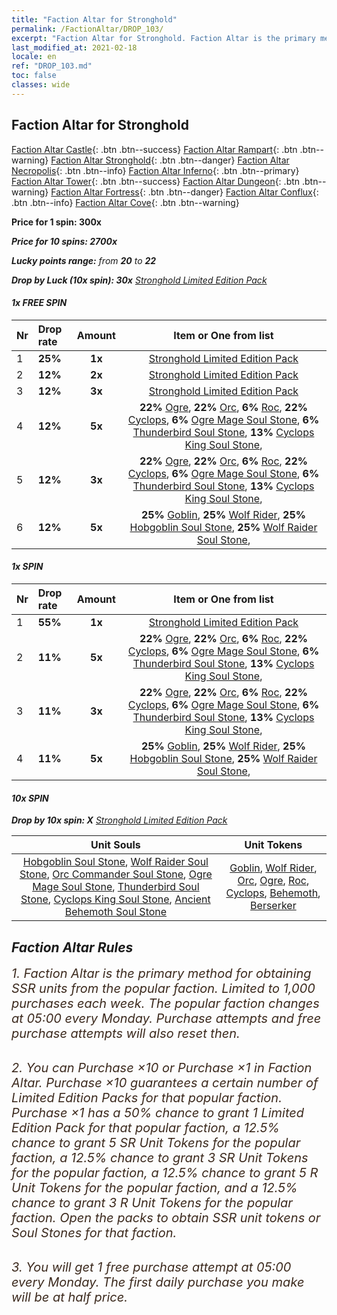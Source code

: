 ```yaml
---
title: "Faction Altar for Stronghold"
permalink: /FactionAltar/DROP_103/
excerpt: "Faction Altar for Stronghold. Faction Altar is the primary method for obtaining SSR units from the popular faction. Limited to 1,000 purchases each week. The popular faction changes at 05:00 every Monday. Purchase attempts and free purchase attempts will also reset then."
last_modified_at: 2021-02-18
locale: en
ref: "DROP_103.md"
toc: false
classes: wide
---
```


##  Faction Altar for **Stronghold**

  [Faction Altar Castle](/FactionAltar/DROP_101/){: .btn .btn--success} [Faction Altar Rampart](/FactionAltar/DROP_102/){: .btn .btn--warning} [Faction Altar Stronghold](/FactionAltar/DROP_103/){: .btn .btn--danger} [Faction Altar Necropolis](/FactionAltar/DROP_104/){: .btn .btn--info} [Faction Altar Inferno](/FactionAltar/DROP_105/){: .btn .btn--primary} [Faction Altar Tower](/FactionAltar/DROP_106/){: .btn .btn--success} [Faction Altar Dungeon](/FactionAltar/DROP_107/){: .btn .btn--warning} [Faction Altar Fortress](/FactionAltar/DROP_108/){: .btn .btn--danger} [Faction Altar Conflux](/FactionAltar/DROP_109/){: .btn .btn--info} [Faction Altar Cove](/FactionAltar/DROP_112/){: .btn .btn--warning} 

  **Price for 1 spin: 300x** <i class="fas fa-gem"/>

  **Price for 10 spins: 2700x** <i class="fas fa-gem"/>

  **Lucky points range:** from **20** to **22**

  **Drop by Luck (10x spin): 30x** [ Stronghold Limited Edition Pack](/Items/con_1012/)

####  1x FREE SPIN 

  |    Nr    |  Drop rate  |  Amount   |   Item or One from list  |
  |:---------|:------------|:---------:|:------------------------:|
  | 1 | **25%** | **1x** | [ Stronghold Limited Edition Pack](/Items/con_1012/) |
  | 2 | **12%** | **2x** | [ Stronghold Limited Edition Pack](/Items/con_1012/) |
  | 3 | **12%** | **3x** | [ Stronghold Limited Edition Pack](/Items/con_1012/) |
  | 4 | **12%** | **5x** |  **22%** [ Ogre](/Items/unt_57/),  **22%** [ Orc](/Items/unt_10/),  **6%** [ Roc](/Items/unt_40/),  **22%** [ Cyclops](/Items/unt_97/),  **6%** [ Ogre Mage Soul Stone](/Items/unt_117/),  **6%** [ Thunderbird Soul Stone](/Items/unt_136/),  **13%** [ Cyclops King Soul Stone](/Items/unt_6/),  |
  | 5 | **12%** | **3x** |  **22%** [ Ogre](/Items/unt_57/),  **22%** [ Orc](/Items/unt_10/),  **6%** [ Roc](/Items/unt_40/),  **22%** [ Cyclops](/Items/unt_97/),  **6%** [ Ogre Mage Soul Stone](/Items/unt_117/),  **6%** [ Thunderbird Soul Stone](/Items/unt_136/),  **13%** [ Cyclops King Soul Stone](/Items/unt_6/),  |
  | 6 | **12%** | **5x** |  **25%** [ Goblin](/Items/unt_26/),  **25%** [ Wolf Rider](/Items/unt_25/),  **25%** [ Hobgoblin Soul Stone](/Items/unt_60/),  **25%** [ Wolf Raider Soul Stone](/Items/unt_79/),  |


####  1x SPIN 

  |    Nr    |  Drop rate  |  Amount   |   Item or One from list  |
  |:---------|:------------|:---------:|:------------------------:|
  | 1 | **55%** | **1x** | [ Stronghold Limited Edition Pack](/Items/con_1012/) |
  | 2 | **11%** | **5x** |  **22%** [ Ogre](/Items/unt_57/),  **22%** [ Orc](/Items/unt_10/),  **6%** [ Roc](/Items/unt_40/),  **22%** [ Cyclops](/Items/unt_97/),  **6%** [ Ogre Mage Soul Stone](/Items/unt_117/),  **6%** [ Thunderbird Soul Stone](/Items/unt_136/),  **13%** [ Cyclops King Soul Stone](/Items/unt_6/),  |
  | 3 | **11%** | **3x** |  **22%** [ Ogre](/Items/unt_57/),  **22%** [ Orc](/Items/unt_10/),  **6%** [ Roc](/Items/unt_40/),  **22%** [ Cyclops](/Items/unt_97/),  **6%** [ Ogre Mage Soul Stone](/Items/unt_117/),  **6%** [ Thunderbird Soul Stone](/Items/unt_136/),  **13%** [ Cyclops King Soul Stone](/Items/unt_6/),  |
  | 4 | **11%** | **5x** |  **25%** [ Goblin](/Items/unt_26/),  **25%** [ Wolf Rider](/Items/unt_25/),  **25%** [ Hobgoblin Soul Stone](/Items/unt_60/),  **25%** [ Wolf Raider Soul Stone](/Items/unt_79/),  |


####  10x SPIN 

  **Drop by 10x spin: X** [ Stronghold Limited Edition Pack](/Items/con_1012/)

  |    Unit Souls    |  Unit Tokens  |
  |:----------------:|:-------------:|
  | [ Hobgoblin Soul Stone](/Items/unt_60/), [ Wolf Raider Soul Stone](/Items/unt_79/), [ Orc Commander Soul Stone](/Items/unt_99/), [ Ogre Mage Soul Stone](/Items/unt_117/), [ Thunderbird Soul Stone](/Items/unt_136/), [ Cyclops King Soul Stone](/Items/unt_6/), [ Ancient Behemoth Soul Stone](/Items/unt_18/) | [ Goblin](/Items/unt_26/), [ Wolf Rider](/Items/unt_25/), [ Orc](/Items/unt_10/), [ Ogre](/Items/unt_57/), [ Roc](/Items/unt_40/), [ Cyclops](/Items/unt_97/), [ Behemoth](/Items/unt_75/), [ Berserker](/Items/unt_133/) |



## Faction Altar Rules

  <span style="color: #3c2a1e;font-size:20px">1. Faction Altar is the primary method for obtaining SSR units from the popular faction. Limited to 1,000 purchases each week. The popular faction changes at 05:00 every Monday. Purchase attempts and free purchase attempts will also reset then.</span><br/>

<br/>  <span style="color: #3c2a1e;font-size:20px">2. You can Purchase ×10 or Purchase ×1 in Faction Altar. Purchase ×10 guarantees a certain number of Limited Edition Packs for that popular faction. Purchase ×1 has a 50% chance to grant 1 Limited Edition Pack for that popular faction, a 12.5% chance to grant 5 SR Unit Tokens for the popular faction, a 12.5% chance to grant 3 SR Unit Tokens for the popular faction, a 12.5% chance to grant 5 R Unit Tokens for the popular faction, and a 12.5% chance to grant 3 R Unit Tokens for the popular faction. Open the packs to obtain SSR unit tokens or Soul Stones for that faction.</span>

<br/>  <span style="color: #3c2a1e;font-size:20px">3. You will get 1 free purchase attempt at 05:00 every Monday. The first daily purchase you make will be at half price.</span><br/>

<br/>